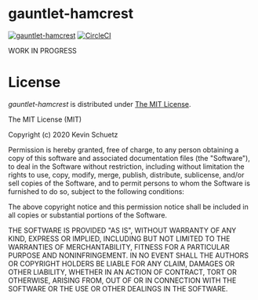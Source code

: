 # gauntlet-hamcrest

[![gauntlet-hamcrest](https://img.shields.io/maven-central/v/dev.marksman/gauntlet-hamcrest.svg)](http://search.maven.org/#search%7Cga%7C1%7Cdev.marksman.gauntlet)
[![CircleCI](https://circleci.com/gh/kschuetz/gauntlet-hamcrest.svg?style=svg)](https://circleci.com/gh/kschuetz/gauntlet-hamcrest)

WORK IN PROGRESS

# <a name="license">License</a>

*gauntlet-hamcrest* is distributed under [The MIT License](http://choosealicense.com/licenses/mit/).

The MIT License (MIT)

Copyright (c) 2020 Kevin Schuetz

Permission is hereby granted, free of charge, to any person obtaining a copy
of this software and associated documentation files (the "Software"), to deal
in the Software without restriction, including without limitation the rights
to use, copy, modify, merge, publish, distribute, sublicense, and/or sell
copies of the Software, and to permit persons to whom the Software is
furnished to do so, subject to the following conditions:

The above copyright notice and this permission notice shall be included in all
copies or substantial portions of the Software.

THE SOFTWARE IS PROVIDED "AS IS", WITHOUT WARRANTY OF ANY KIND, EXPRESS OR
IMPLIED, INCLUDING BUT NOT LIMITED TO THE WARRANTIES OF MERCHANTABILITY,
FITNESS FOR A PARTICULAR PURPOSE AND NONINFRINGEMENT. IN NO EVENT SHALL THE
AUTHORS OR COPYRIGHT HOLDERS BE LIABLE FOR ANY CLAIM, DAMAGES OR OTHER
LIABILITY, WHETHER IN AN ACTION OF CONTRACT, TORT OR OTHERWISE, ARISING FROM,
OUT OF OR IN CONNECTION WITH THE SOFTWARE OR THE USE OR OTHER DEALINGS IN THE
SOFTWARE.
